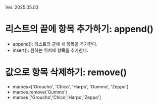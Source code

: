 Ver. 2025.05.03

# 리스트의 끝에 항목 추가하기: append()
- append(): 리스트의 긑에 새 항목을 추가한다.
- insert(): 원하는 위치에 항목을 추가한다.

# 값으로 항목 삭제하기: remove()
- marxes=['Groucho', 'Chico', 'Harpo', 'Gummo', 'Zeppo']
- marxes.remove('Gummo')
- marxes
['Groucho','Chico','Harpo','Zeppo']
